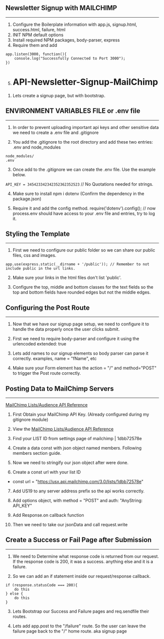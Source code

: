## Newsletter Signup with MAILCHIMP
---


1) Configure the Boilerplate information with app.js, signup.html, success.html, failure, html
2) INIT NPM default options
3) Install required NPM packages, body-parser, express 
4) Require them and add 
```
app.listen(3000, function(){
    console.log("Successfully Connected to Port 3000");
})

```

5) # API-Newsletter-Signup-MailChimp

1. Lets create a signup page, but with bootstrap.





## ENVIRONMENT VARIABLES FILE or .env file
---

1. In order to prevent uploading important api keys and other sensitive data we need to create a .env file and .gitignore

2. You add the .gitignore to the root directory and add these two entries: .env and node_modules
```
node_modules/
.env
```

3. Once add to the .gitignore we can create the .env file. Use the example below.

``API_KEY = 345423342342352362352523``  // No Quotations needed for strings.


4. Make sure to install npm i dotenv (Confirm the dependency in the package.json)

5. Require it and add the config method. require('dotenv').config();  // now process.env should have access to your .env file and entries, try to log it.


## Styling the Template
----

1. First we need to configure our public folder so we can share our public files, css and images.

```
app.use(express.static(__dirname + '/public')); // Remember to not include public in the url links.

```

2. Make sure your links in the html files don't list 'public'.

3. Configure the top, middle and bottom classes for the text fields so the top and bottom fields have rounded edges but not the middle edges.



## Configuring the Post Route
---

1. Now that we have our signup page setup, we need to configure it to handle the data properly once the user clicks submit.

2. First we need to require body-parser and configure it using the urlencoded extended: true

3. Lets add names to our signup elements so body parser can parse it correctly. examples, name = "fName", etc

4. Make sure your Form element has the action = "/"  and method="POST" to trigger the Post route correctly.


## Posting Data to MailChimp Servers
---

[MailChimp Lists/Audience API Reference](https://mailchimp.com/developer/marketing/api/lists/)

1. First Obtain your MailChimp API Key. (Already configured during my gitignore module)

2. View the [MailChimp Lists/Audience API Reference](https://mailchimp.com/developer/marketing/api/lists/)

3. Find your LIST ID from settings page of mailchimp | 1dbb72578e

4. Create a data const with json object named members. Following members section guide.

5. Now we need to stringify our json object after were done.

6. Create a const url with your list ID

- const url = "https://usx.api.mailchimp.com/3.0/lists/1dbb72578e"

7. Add US19 to any server address prefix so the api works correctly. 

8. Add options object, with method = "POST" and auth: "AnyString: API_KEY"

9. Add Response.on callback function

10. Then we need to take our jsonData and call request.write


## Create a Success or Fail Page after Submission
---


1. We need to Determine what response code is returned from our request. If the response code is 200, it was a success. anything else and it is a failure. 

2. So we can add an if statement inside our request/response callback. 

```
if (response.statusCode === 200){
    do this
} else {
    do this
}

```

3. Lets Bootstrap our Success and Failure pages and req.sendfile their routes.

4. Lets add app.post to the "/failure" route. So the user can leave the failure page back to the "/" home route. aka signup page